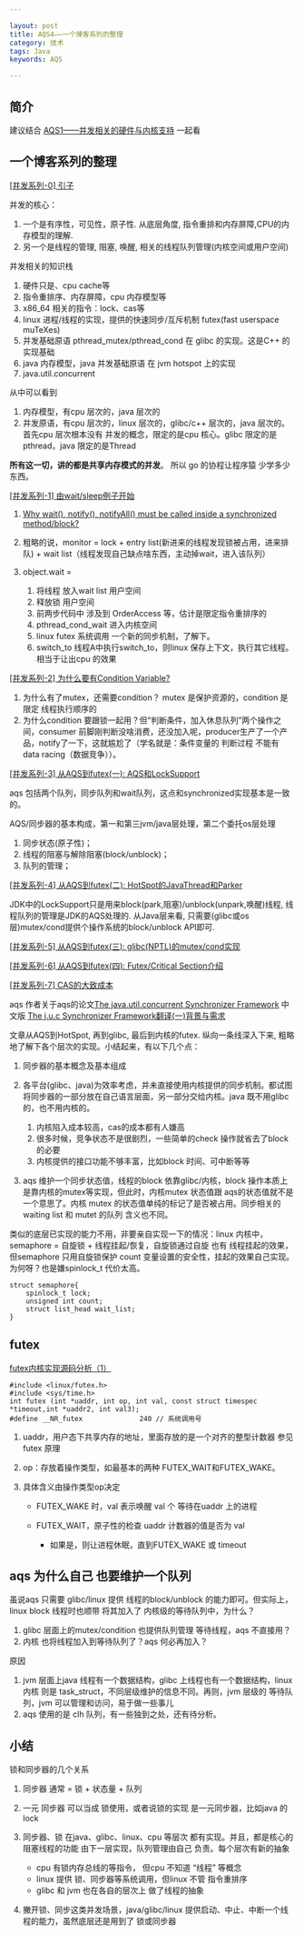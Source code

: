 ```yaml
---

layout: post
title: AQS4——一个博客系列的整理
category: 技术
tags: Java
keywords: AQS

---
```


## 简介

建议结合 [AQS1——并发相关的硬件与内核支持](http://qiankunli.github.io/2016/03/13/aqs.html) 一起看

## 一个博客系列的整理

[[并发系列-0] 引子](http://kexianda.info/page/2/)

并发的核心：

1. 一个是有序性，可见性，原子性. 从底层角度, 指令重排和内存屏障,CPU的内存模型的理解.
2. 另一个是线程的管理, 阻塞, 唤醒, 相关的线程队列管理(内核空间或用户空间)

并发相关的知识栈

1. 硬件只是、cpu cache等
2. 指令重排序、内存屏障，cpu 内存模型等
3. x86_64 相关的指令：lock、cas等
4. linux 进程/线程的实现，提供的快速同步/互斥机制 futex(fast userspace muTeXes)
5. 并发基础原语 pthread_mutex/pthread_cond 在 glibc 的实现。这是C++ 的实现基础
6. java 内存模型，java 并发基础原语 在 jvm hotspot 上的实现
7. java.util.concurrent

从中可以看到

1. 内存模型，有cpu 层次的，java 层次的
2. 并发原语，有cpu 层次的，linux 层次的，glibc/c++ 层次的，java 层次的。 首先cpu 层次根本没有 并发的概念，限定的是cpu 核心。glibc 限定的是pthread，java 限定的是Thread

**所有这一切，讲的都是共享内存模式的并发**。 所以 go 的协程让程序猿 少学多少东西。


[[并发系列-1] 由wait/sleep例子开始](http://kexianda.info/2017/07/10/%E5%B9%B6%E5%8F%91%E7%B3%BB%E5%88%97-1-%E7%94%B1wait-sleep%E4%BE%8B%E5%AD%90%E5%BC%80%E5%A7%8B/#more)

1. [Why wait(), notify(), notifyAll() must be called inside a synchronized method/block?](http://www.xyzws.com/javafaq/why-wait-notify-notifyall-must-be-called-inside-a-synchronized-method-block/127)
2. 粗略的说，monitor = lock + entry list(新进来的线程发现锁被占用，进来排队) + wait list（线程发现自己缺点啥东西，主动掉wait，进入该队列）
2. object.wait = 

	1. 将线程 放入wait list 用户空间
	2. 释放锁 	用户空间
	3. 前两步代码中 涉及到 OrderAccess 等，估计是限定指令重排序的
	4. pthread_cond_wait 进入内核空间
	6. linux futex 系统调用 一个新的同步机制，了解下。
	7. switch_to 线程A中执行switch_to，则linux 保存上下文，执行其它线程。相当于让出cpu 的效果
	
		
[[并发系列-2] 为什么要有Condition Variable?](http://kexianda.info/2017/07/15/%E5%B9%B6%E5%8F%91%E7%B3%BB%E5%88%97-2-%E4%B8%BA%E4%BB%80%E4%B9%88Condition-Variable/)

1. 为什么有了mutex，还需要condition？ mutex 是保护资源的，condition 是限定 线程执行顺序的
2. 为什么condition 要跟锁一起用？但“判断条件，加入休息队列”两个操作之间，consumer 前脚刚判断没啥消费，还没加入呢，producer生产了一个产品，notify了一下，这就尴尬了（学名就是：条件变量的 判断过程 不能有data racing（数据竞争））。


[[并发系列-3] 从AQS到futex(一): AQS和LockSupport](http://kexianda.info/2017/08/13/%E5%B9%B6%E5%8F%91%E7%B3%BB%E5%88%97-3-%E4%BB%8EAQS%E5%88%B0futex%E4%B9%8B%E4%B8%80-AQS%E5%92%8CLockSupport/)

aqs 包括两个队列，同步队列和wait队列，这点和synchronized实现基本是一致的。

AQS/同步器的基本构成，第一和第三jvm/java层处理，第二个委托os层处理

1. 同步状态(原子性)；
2. 线程的阻塞与解除阻塞(block/unblock)；
3. 队列的管理；

[[并发系列-4] 从AQS到futex(二): HotSpot的JavaThread和Parker](http://kexianda.info/2017/08/16/%E5%B9%B6%E5%8F%91%E7%B3%BB%E5%88%97-4-%E4%BB%8EAQS%E5%88%B0futex-%E4%BA%8C-JVM%E7%9A%84Thread%E5%92%8CParker/)

JDK中的LockSupport只是用来block(park,阻塞)/unblock(unpark,唤醒)线程, 线程队列的管理是JDK的AQS处理的. 从Java层来看, 只需要(glibc或os层)mutex/cond提供个操作系统的block/unblock API即可.

[[并发系列-5] 从AQS到futex(三): glibc(NPTL)的mutex/cond实现](http://kexianda.info/2017/08/17/%E5%B9%B6%E5%8F%91%E7%B3%BB%E5%88%97-5-%E4%BB%8EAQS%E5%88%B0futex%E4%B8%89-glibc-NPTL-%E7%9A%84mutex-cond%E5%AE%9E%E7%8E%B0/)

[[并发系列-6] 从AQS到futex(四): Futex/Critical Section介绍](http://kexianda.info/2017/08/19/%E5%B9%B6%E5%8F%91%E7%B3%BB%E5%88%97-6-%E4%BB%8EAQS%E5%88%B0futex-%E5%9B%9B-Futex-Critical-Section%E4%BB%8B%E7%BB%8D/)

[[并发系列-7] CAS的大致成本](http://kexianda.info/2017/11/12/%E5%B9%B6%E5%8F%91%E7%B3%BB%E5%88%97-7-CAS%E7%9A%84%E5%A4%A7%E8%87%B4%E6%88%90%E6%9C%AC/)


aqs 作者关于aqs的论文[The java.util.concurrent Synchronizer Framework](http://gee.cs.oswego.edu/dl/papers/aqs.pdf) 中文版 [The j.u.c Synchronizer Framework翻译(一)背景与需求](http://ifeve.com/aqs-1/)

文章从AQS到HotSpot, 再到glibc, 最后到内核的futex. 纵向一条线深入下来, 粗略地了解下各个层次的实现。小结起来，有以下几个点：

1. 同步器的基本概念及基本组成
2. 各平台(glibc、java)为效率考虑，并未直接使用内核提供的同步机制。都试图将同步器的一部分放在自己语言层面，另一部分交给内核。java 既不用glibc的，也不用内核的。

	1. 内核陷入成本较高，cas的成本都有人嫌高
	2. 很多时候，竞争状态不是很剧烈，一些简单的check 操作就省去了block 的必要
	3. 内核提供的接口功能不够丰富，比如block 时间、可中断等等
	
3. aqs 维护一个同步状态值，线程的block 依靠glibc/内核，block 操作本质上是靠内核的mutex等实现，但此时，内核mutex 状态值跟 aqs的状态值就不是一个意思了。内核 mutex 的状态值单纯的标记了是否被占用。同步相关的 waiting list 和 mutet 的队列 含义也不同。

类似的底层已实现的能力不用，非要亲自实现一下的情况：linux 内核中，semaphore = 自旋锁 + 线程挂起/恢复，自旋锁通过自旋 也有 线程挂起的效果，但semaphore 只用自旋锁保护 count 变量设置的安全性，挂起的效果自己实现。为何呀？也是嫌spinlock_t 代价太高。

	struct semaphore{
		spinlock_t lock;
		unsigned int count;
		struct list_head wait_list;
	}
	
## futex

[futex内核实现源码分析（1）](https://www.jianshu.com/p/8f4b8dd37cbf)

	#include <linux/futex.h>
    #include <sys/time.h>
    int futex (int *uaddr, int op, int val, const struct timespec *timeout,int *uaddr2, int val3);
    #define __NR_futex              240	// 系统调用号

1. uaddr，用户态下共享内存的地址，里面存放的是一个对齐的整型计数器 参见futex 原理
2. op：存放着操作类型，如最基本的两种 FUTEX_WAIT和FUTEX_WAKE。
3. 具体含义由操作类型op决定

	* FUTEX_WAKE 时，val 表示唤醒 val 个 等待在uaddr 上的进程
	* FUTEX_WAIT，原子性的检查 uaddr 计数器的值是否为 val

		* 如果是，则让进程休眠，直到FUTEX_WAKE 或 timeout


## aqs 为什么自己 也要维护一个队列

虽说aqs 只需要 glibc/linux 提供 线程的block/unblock 的能力即可。但实际上，linux block 线程时也顺带 将其加入了 内核级的等待队列中，为什么？

1. glibc 层面上的mutex/condition 也提供队列管理 等待线程，aqs 不直接用？
2. 内核 也将线程加入到等待队列了？aqs 何必再加入？

原因

1. jvm 层面上java 线程有一个数据结构，glibc 上线程也有一个数据结构，linux 内核 则是 task_struct，不同层级维护的信息不同。再则，jvm 层级的 等待队列，jvm 可以管理和访问，易于做一些事儿
2. aqs 使用的是 clh 队列，有一些独到之处，还有待分析。

## 小结

锁和同步器的几个关系

1. 同步器 通常 = 锁 + 状态量 + 队列
2. 一元 同步器  可以当成 锁使用，或者说锁的实现 是一元同步器，比如java 的lock
3. 同步器、锁 在java、glibc、linux、cpu 等层次 都有实现。并且，都是核心的阻塞线程的功能 由下一层实现，队列管理由自己 负责。每个层次有新的抽象

	* cpu 有锁内存总线的等指令， 但cpu 不知道 “线程” 等概念
	* linux 提供 锁、同步器等系统调用，但linux 不管 指令重排序
	* glibc 和 jvm 也在各自的层次上 做了线程的抽象
4. 撇开锁、同步这类并发场景，java/glibc/linux 提供启动、中止、中断一个线程的能力，虽然底层还是用到了 锁或同步器